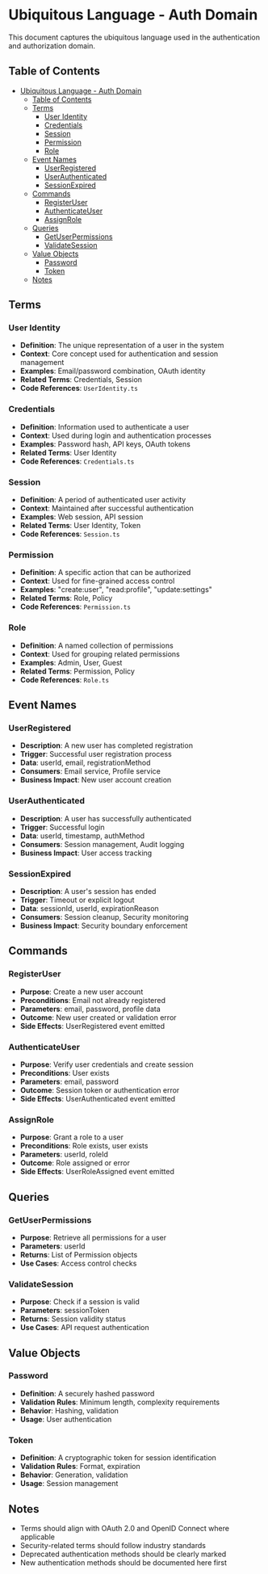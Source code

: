 # Ubiquitous Language - Auth Domain

This document captures the ubiquitous language used in the authentication and authorization domain.

## Table of Contents

- [Ubiquitous Language - Auth Domain](#ubiquitous-language---auth-domain)
  - [Table of Contents](#table-of-contents)
  - [Terms](#terms)
    - [User Identity](#user-identity)
    - [Credentials](#credentials)
    - [Session](#session)
    - [Permission](#permission)
    - [Role](#role)
  - [Event Names](#event-names)
    - [UserRegistered](#userregistered)
    - [UserAuthenticated](#userauthenticated)
    - [SessionExpired](#sessionexpired)
  - [Commands](#commands)
    - [RegisterUser](#registeruser)
    - [AuthenticateUser](#authenticateuser)
    - [AssignRole](#assignrole)
  - [Queries](#queries)
    - [GetUserPermissions](#getuserpermissions)
    - [ValidateSession](#validatesession)
  - [Value Objects](#value-objects)
    - [Password](#password)
    - [Token](#token)
  - [Notes](#notes)

## Terms

### User Identity

- **Definition**: The unique representation of a user in the system
- **Context**: Core concept used for authentication and session management
- **Examples**: Email/password combination, OAuth identity
- **Related Terms**: Credentials, Session
- **Code References**: `UserIdentity.ts`

### Credentials

- **Definition**: Information used to authenticate a user
- **Context**: Used during login and authentication processes
- **Examples**: Password hash, API keys, OAuth tokens
- **Related Terms**: User Identity
- **Code References**: `Credentials.ts`

### Session

- **Definition**: A period of authenticated user activity
- **Context**: Maintained after successful authentication
- **Examples**: Web session, API session
- **Related Terms**: User Identity, Token
- **Code References**: `Session.ts`

### Permission

- **Definition**: A specific action that can be authorized
- **Context**: Used for fine-grained access control
- **Examples**: "create:user", "read:profile", "update:settings"
- **Related Terms**: Role, Policy
- **Code References**: `Permission.ts`

### Role

- **Definition**: A named collection of permissions
- **Context**: Used for grouping related permissions
- **Examples**: Admin, User, Guest
- **Related Terms**: Permission, Policy
- **Code References**: `Role.ts`

## Event Names

### UserRegistered

- **Description**: A new user has completed registration
- **Trigger**: Successful user registration process
- **Data**: userId, email, registrationMethod
- **Consumers**: Email service, Profile service
- **Business Impact**: New user account creation

### UserAuthenticated

- **Description**: A user has successfully authenticated
- **Trigger**: Successful login
- **Data**: userId, timestamp, authMethod
- **Consumers**: Session management, Audit logging
- **Business Impact**: User access tracking

### SessionExpired

- **Description**: A user's session has ended
- **Trigger**: Timeout or explicit logout
- **Data**: sessionId, userId, expirationReason
- **Consumers**: Session cleanup, Security monitoring
- **Business Impact**: Security boundary enforcement

## Commands

### RegisterUser

- **Purpose**: Create a new user account
- **Preconditions**: Email not already registered
- **Parameters**: email, password, profile data
- **Outcome**: New user created or validation error
- **Side Effects**: UserRegistered event emitted

### AuthenticateUser

- **Purpose**: Verify user credentials and create session
- **Preconditions**: User exists
- **Parameters**: email, password
- **Outcome**: Session token or authentication error
- **Side Effects**: UserAuthenticated event emitted

### AssignRole

- **Purpose**: Grant a role to a user
- **Preconditions**: Role exists, user exists
- **Parameters**: userId, roleId
- **Outcome**: Role assigned or error
- **Side Effects**: UserRoleAssigned event emitted

## Queries

### GetUserPermissions

- **Purpose**: Retrieve all permissions for a user
- **Parameters**: userId
- **Returns**: List of Permission objects
- **Use Cases**: Access control checks

### ValidateSession

- **Purpose**: Check if a session is valid
- **Parameters**: sessionToken
- **Returns**: Session validity status
- **Use Cases**: API request authentication

## Value Objects

### Password

- **Definition**: A securely hashed password
- **Validation Rules**: Minimum length, complexity requirements
- **Behavior**: Hashing, validation
- **Usage**: User authentication

### Token

- **Definition**: A cryptographic token for session identification
- **Validation Rules**: Format, expiration
- **Behavior**: Generation, validation
- **Usage**: Session management

## Notes

- Terms should align with OAuth 2.0 and OpenID Connect where applicable
- Security-related terms should follow industry standards
- Deprecated authentication methods should be clearly marked
- New authentication methods should be documented here first 
